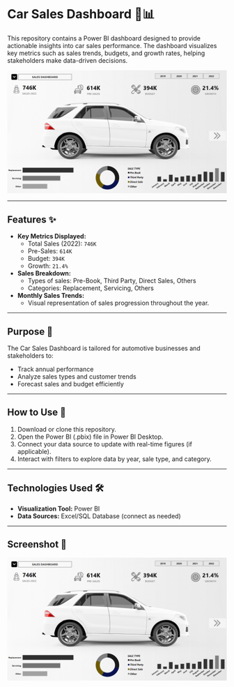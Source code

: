 # Car Sales Dashboard 🚗📊

This repository contains a Power BI dashboard designed to provide actionable insights into car sales performance. The dashboard visualizes key metrics such as sales trends, budgets, and growth rates, helping stakeholders make data-driven decisions.

![Dashboard Screenshot](https://github.com/Piyusht123/CarSales-Dashboard-Power-BI/blob/main/CarSales-Power%20BI-Dashboard-Screenshot%201.png?raw=true)

---

## Features ✨

- **Key Metrics Displayed:**
  - Total Sales (2022): `746K`
  - Pre-Sales: `614K`
  - Budget: `394K`
  - Growth: `21.4%`
- **Sales Breakdown:**
  - Types of sales: Pre-Book, Third Party, Direct Sales, Others
  - Categories: Replacement, Servicing, Others
- **Monthly Sales Trends:**
  - Visual representation of sales progression throughout the year.

---

## Purpose 🎯

The Car Sales Dashboard is tailored for automotive businesses and stakeholders to:
- Track annual performance
- Analyze sales types and customer trends
- Forecast sales and budget efficiently

---

## How to Use 🚀

1. Download or clone this repository.
2. Open the Power BI (.pbix) file in Power BI Desktop.
3. Connect your data source to update with real-time figures (if applicable).
4. Interact with filters to explore data by year, sale type, and category.

---

## Technologies Used 🛠️

- **Visualization Tool:** Power BI
- **Data Sources:** Excel/SQL Database (connect as needed)

---

## Screenshot 📸

![Car Sales Dashboard](https://github.com/Piyusht123/CarSales-Dashboard-Power-BI/blob/main/CarSales-Power%20BI-Dashboard-Screenshot%201.png?raw=true)



